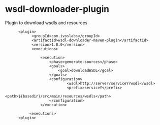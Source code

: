 # wsdl-downloader-plugin
Plugin to download wsdls and resources



          <plugin>
                <groupId>com.ivoslabs</groupId>
                <artifactId>wsdl-downloader-maven-plugin</artifactId>
                <version>1.0.0</version>
                <executions>
                     
                    <execution>
                        <phase>generate-sources</phase>
                        <goals>
                            <goal>downloadWSDL</goal>
                        </goals>
                        <configuration>
                        		<wsdl>http://server/serviceY?wsdl</wsdl>
                        		<prefix>serviceY</prefix>
                            <path>${basedir}/src/main/resources/wsdls</path>
                        </configuration> 
                    </execution>
                    
               <executions>
          <plugin>